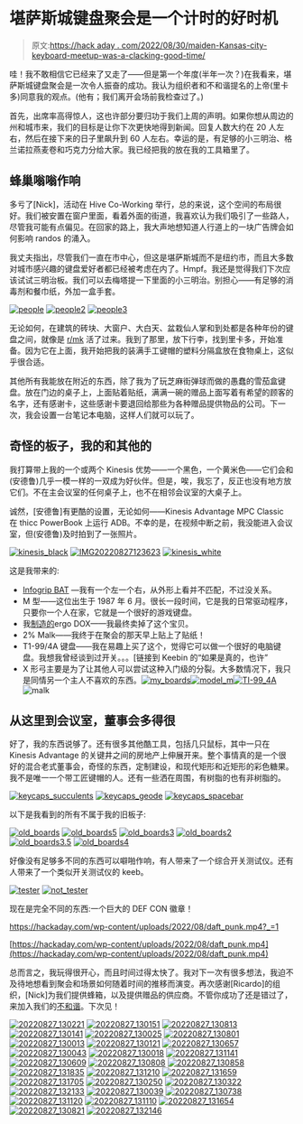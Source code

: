 # 堪萨斯城键盘聚会是一个计时的好时机

> 原文:[https://hack aday . com/2022/08/30/maiden-Kansas-city-keyboard-meetup-was-a-clacking-good-time/](https://hackaday.com/2022/08/30/maiden-kansas-city-keyboard-meetup-was-a-clacking-good-time/)

哇！我不敢相信它已经来了又走了——但是第一个年度(半年一次？)在我看来，堪萨斯城键盘聚会是一次令人振奋的成功。我认为组织者和不和谐提名的上帝(里卡多)同意我的观点。(他有；我们离开会场前我检查过了。)

首先，出席率高得惊人，这也许部分要归功于我们上周的声明。如果你想从周边的州和城市来，我们的目标是让你下次更快地得到新闻。回复人数大约在 20 人左右，然后在接下来的日子里飙升到 60 人左右。幸运的是，有足够的小三明治、格兰诺拉燕麦卷和巧克力分给大家。我已经把我的放在我的工具箱里了。

## 蜂巢嗡嗡作响

多亏了[Nick]，活动在 Hive Co-Working 举行，总的来说，这个空间的布局很好。我们被安置在窗户里面，看着外面的街道，我喜欢认为我们吸引了一些路人，尽管我可能有点偏见。在回家的路上，我大声地想知道人行道上的一块广告牌会如何影响 randos 的涌入。

我丈夫指出，尽管我们一直在市中心，但这是堪萨斯城而不是纽约市，而且大多数对城市感兴趣的键盘爱好者都已经被考虑在内了。Hmpf。我还是觉得我们下次应该试试三明治板。我们可以去梅塔提一下里面的小三明治。别担心——有足够的消毒剂和餐巾纸，外加一盒手套。

 [![people](../Images/a94be61da5ab0309b98018113af91c56.png "people")](https://hackaday.com/2022/08/30/maiden-kansas-city-keyboard-meetup-was-a-clacking-good-time/people/)  [![people2](../Images/9dbe20b954ed3a331123de26f87feb0c.png "people2")](https://hackaday.com/2022/08/30/maiden-kansas-city-keyboard-meetup-was-a-clacking-good-time/people2/)  [![people3](../Images/5552e6c836a3f77fcc38db656d208700.png "people3")](https://hackaday.com/2022/08/30/maiden-kansas-city-keyboard-meetup-was-a-clacking-good-time/people3/) 

无论如何，在建筑的砖块、大窗户、大白天、盆栽仙人掌和到处都是各种年份的键盘之间，就像是 [r/mk](https://www.reddit.com/r/MechanicalKeyboards/) 活了过来。我到了那里，放下行李，找到里卡多，开始准备。因为它在上面，我开始把我的装满手工键帽的塑料分隔盒放在食物桌上，这似乎很合适。

其他所有我能放在附近的东西，除了我为了玩芝麻街弹球而做的愚蠢的雪茄盒键盘。放在门边的桌子上，上面贴着贴纸，满满一碗的赠品上面写着有希望的顾客的名字，还有感谢卡，这些感谢卡要退回给那些为各种赠品提供物品的公司。下一次，我会设置一台笔记本电脑，这样人们就可以玩了。

## 奇怪的板子，我的和其他的

我打算带上我的一个或两个 Kinesis 优势——一个黑色，一个黄米色——它们会和(安德鲁)几乎一模一样的一双成为好伙伴。但是，唉，我忘了，反正也没有地方放它们。不在主会议室的任何桌子上，也不在相邻会议室的大桌子上。

诚然，[安德鲁]有更酷的设置，无论如何——Kinesis Advantage MPC Classic 在 thicc PowerBook 上运行 ADB。不幸的是，在视频中断之前，我没能进入会议室，但(安德鲁)及时拍到了一张照片。

 [![kinesis_black](../Images/c249c882fc754e7f4d1ab757dd3b9792.png "kinesis_black")](https://hackaday.com/2022/08/30/maiden-kansas-city-keyboard-meetup-was-a-clacking-good-time/kinesis_black/)  [![IMG20220827123623](../Images/0f51bc8d9c0f96f9f3604c2aaf0e2a32.png "IMG20220827123623")](https://hackaday.com/2022/08/30/maiden-kansas-city-keyboard-meetup-was-a-clacking-good-time/img20220827123623/)  [![kinesis_white](../Images/fc25dd13e524b1a4cf546683b6a173a8.png "kinesis_white")](https://hackaday.com/2022/08/30/maiden-kansas-city-keyboard-meetup-was-a-clacking-good-time/kinesis_white/) 

这是我带来的:

*   [Infogrip BAT](https://hackaday.com/2020/08/18/inputs-of-interest-the-infogrip-bat-chording-keyboard/) —我有一个左一个右，从外形上看并不匹配，不过没关系。
*   M 型——这位出生于 1987 年 6 月。很长一段时间，它是我的日常驱动程序，只要你一个人在家，它就是一个很好的游戏键盘。
*   我[制造的](https://hackaday.com/2020/06/02/inputs-of-interest-ergodox-post-mortem/)ergo DOX——我最终卖掉了这个宝贝。
*   2% Malk——我终于在聚会的那天早上贴上了贴纸！
*   T1-99/4A 键盘——我在易趣上买了这个，觉得它可以做一个很好的电脑键盘。我想我曾经谈到过开关。。。[链接到 Keebin 的“如果是真的，也许”
*   X 形弓主要是为了让其他人可以尝试这种入门级的分裂。大多数情况下，我只是同情另一个主人不喜欢的东西。[![my_boards](../Images/e0b7ed9e1c5b5c01ba71e0945a7cf980.png "my_boards")](https://hackaday.com/2022/08/30/maiden-kansas-city-keyboard-meetup-was-a-clacking-good-time/my_boards/)[![model_m](../Images/b6f59361502908c1994f7e98d44fb27a.png "model_m")](https://hackaday.com/2022/08/30/maiden-kansas-city-keyboard-meetup-was-a-clacking-good-time/model_m/)[![TI-99_4A](../Images/2e1b143310749a73c892bd02505eecdf.png "TI-99_4A")](https://hackaday.com/2022/08/30/maiden-kansas-city-keyboard-meetup-was-a-clacking-good-time/ti-99_4a/)![malk](../Images/967e3d9d2f4e1ec3253c5f62d24b1c3f.png "malk")

## 从这里到会议室，董事会多得很

好了，我的东西说够了。还有很多其他酷工具，包括几只鼠标，其中一只在 Kinesis Advantage 的关键井之间的房地产上伸展开来。整个事情真的是一个很好的混合老式董事会，奇怪的东西，定制建设，和现代矩形和近矩形的彩色糖果。我不是唯一一个带工匠键帽的人。还有一些洒在周围，有树脂的也有非树脂的。

 [![keycaps_succulents](../Images/8d6fa9d87d3cec3f503ab76d8ae68f2a.png "keycaps_succulents")](https://hackaday.com/2022/08/30/maiden-kansas-city-keyboard-meetup-was-a-clacking-good-time/keycaps_succulents/)  [![keycaps_geode](../Images/fa9c66b33891db6f26eff91f9e45b026.png "keycaps_geode")](https://hackaday.com/2022/08/30/maiden-kansas-city-keyboard-meetup-was-a-clacking-good-time/keycaps_geode/)  [![keycaps_spacebar](../Images/85e2c48aaabd7bd889bcb4836cd84880.png "keycaps_spacebar")](https://hackaday.com/2022/08/30/maiden-kansas-city-keyboard-meetup-was-a-clacking-good-time/keycaps_spacebar/) 

以下是我看到的所有不属于我的旧板子:

 [![old_boards](../Images/a5e60da8f979c65e14abbb3fa5c3ee74.png "old_boards")](https://hackaday.com/2022/08/30/maiden-kansas-city-keyboard-meetup-was-a-clacking-good-time/old_boards/)  [![old_boards5](../Images/da7951b0e36c2a43a97afbdc52f19165.png "old_boards5")](https://hackaday.com/2022/08/30/maiden-kansas-city-keyboard-meetup-was-a-clacking-good-time/old_boards5/)  [![old_boards3](../Images/f3b92814e3dc7eed4c31b0568a082a2f.png "old_boards3")](https://hackaday.com/2022/08/30/maiden-kansas-city-keyboard-meetup-was-a-clacking-good-time/old_boards3/)  [![old_boards2](../Images/17e0512cd5a8f7d2db010058eb518148.png "old_boards2")](https://hackaday.com/2022/08/30/maiden-kansas-city-keyboard-meetup-was-a-clacking-good-time/old_boards2/)  [![old_boards3.5](../Images/7131e870bf8838315590b6124982d6f9.png "old_boards3.5")](https://hackaday.com/2022/08/30/maiden-kansas-city-keyboard-meetup-was-a-clacking-good-time/old_boards3-5/)  [![old_boards4](../Images/57de6ac52ab311369fccb67480b9af7b.png "old_boards4")](https://hackaday.com/2022/08/30/maiden-kansas-city-keyboard-meetup-was-a-clacking-good-time/old_boards4/) 

好像没有足够多不同的东西可以噼啪作响，有人带来了一个综合开关测试仪。还有人带来了一个类似开关测试仪的 keeb。

 [![tester](../Images/53960be137eda66377eefb3c17ead539.png "tester")](https://hackaday.com/2022/08/30/maiden-kansas-city-keyboard-meetup-was-a-clacking-good-time/tester-6/)  [![not_tester](../Images/7caf92d05ea169d4d770654cf00b0acf.png "not_tester")](https://hackaday.com/2022/08/30/maiden-kansas-city-keyboard-meetup-was-a-clacking-good-time/not_tester/) 

现在是完全不同的东西:一个巨大的 DEF CON 徽章！

 <https://hackaday.com/wp-content/uploads/2022/08/daft_punk.mp4?_=1>

[https://hackaday.com/wp-content/uploads/2022/08/daft_punk.mp4](https://hackaday.com/wp-content/uploads/2022/08/daft_punk.mp4)

总而言之，我玩得很开心，而且时间过得太快了。我对下一次有很多想法，我迫不及待地想看到聚会和场景如何随着时间的推移而演变。再次感谢[Ricardo]的组织，[Nick]为我们提供蜂箱，以及提供赠品的供应商。不管你成功了还是错过了，来加入我们的[不和谐](https://discord.gg/cNYc3d3p)。下次见！

 [![20220827_130221](../Images/55c26ed3e67d048de0a9bb11fb3f2fa0.png "20220827_130221")](https://hackaday.com/2022/08/30/maiden-kansas-city-keyboard-meetup-was-a-clacking-good-time/20220827_130221/)  [![20220827_130151](../Images/7ca2cfbf580ae4f7e712fa1f4b6fbfa5.png "20220827_130151")](https://hackaday.com/2022/08/30/maiden-kansas-city-keyboard-meetup-was-a-clacking-good-time/20220827_130151/)  [![20220827_130813](../Images/1427056e36a0596aebd52971086f0fa9.png "20220827_130813")](https://hackaday.com/2022/08/30/maiden-kansas-city-keyboard-meetup-was-a-clacking-good-time/20220827_130813/)  [![20220827_130141](../Images/070c8a6b3d9a0d66a993679d47aa1e71.png "20220827_130141")](https://hackaday.com/2022/08/30/maiden-kansas-city-keyboard-meetup-was-a-clacking-good-time/20220827_130141/)  [![20220827_130025](../Images/1e14fbac08b90cbc7c0d16b64d2ebda5.png "20220827_130025")](https://hackaday.com/2022/08/30/maiden-kansas-city-keyboard-meetup-was-a-clacking-good-time/20220827_130025/)  [![20220827_130801](../Images/9c5a80b2c5f9218a0d80bf42c4338867.png "20220827_130801")](https://hackaday.com/2022/08/30/maiden-kansas-city-keyboard-meetup-was-a-clacking-good-time/20220827_130801/)  [![20220827_130013](../Images/e4e2086a5ba2028074986510d9bffbfb.png "20220827_130013")](https://hackaday.com/2022/08/30/maiden-kansas-city-keyboard-meetup-was-a-clacking-good-time/20220827_130013/)  [![20220827_130121](../Images/2c9a30deef3bd9fb836365f312c81f8b.png "20220827_130121")](https://hackaday.com/2022/08/30/maiden-kansas-city-keyboard-meetup-was-a-clacking-good-time/20220827_130121/)  [![20220827_130657](../Images/d30c92551e96a9d8f0b68ba4d98f251d.png "20220827_130657")](https://hackaday.com/2022/08/30/maiden-kansas-city-keyboard-meetup-was-a-clacking-good-time/20220827_130657/)  [![20220827_130043](../Images/e3d5e602e0dfa8e7f44eef61eb34e8e3.png "20220827_130043")](https://hackaday.com/2022/08/30/maiden-kansas-city-keyboard-meetup-was-a-clacking-good-time/20220827_130043/)  [![20220827_130018](../Images/91cf2d64d693348ff72f11f48448d36d.png "20220827_130018")](https://hackaday.com/2022/08/30/maiden-kansas-city-keyboard-meetup-was-a-clacking-good-time/20220827_130018/)  [![20220827_131141](../Images/5b3187ab17d0681f334a3065356a5b44.png "20220827_131141")](https://hackaday.com/2022/08/30/maiden-kansas-city-keyboard-meetup-was-a-clacking-good-time/20220827_131141/)  [![20220827_130609](../Images/97e61eee26a615eeb98e5c942354f186.png "20220827_130609")](https://hackaday.com/2022/08/30/maiden-kansas-city-keyboard-meetup-was-a-clacking-good-time/20220827_130609/)  [![20220827_130808](../Images/c49621cb905aa105f73442049084dae1.png "20220827_130808")](https://hackaday.com/2022/08/30/maiden-kansas-city-keyboard-meetup-was-a-clacking-good-time/20220827_130808/)  [![20220827_130858](../Images/d4b29f02c1cc0f49dad204a458b343da.png "20220827_130858")](https://hackaday.com/2022/08/30/maiden-kansas-city-keyboard-meetup-was-a-clacking-good-time/20220827_130858/)  [![20220827_131835](../Images/a78690a4a9b189a4b13459f218c08bd5.png "20220827_131835")](https://hackaday.com/2022/08/30/maiden-kansas-city-keyboard-meetup-was-a-clacking-good-time/20220827_131835/)  [![20220827_131210](../Images/1bef62f554960a4f31fa57674c48de66.png "20220827_131210")](https://hackaday.com/2022/08/30/maiden-kansas-city-keyboard-meetup-was-a-clacking-good-time/20220827_131210/)  [![20220827_131659](../Images/0f067746b98edf44f8c3f2e720b7a959.png "20220827_131659")](https://hackaday.com/2022/08/30/maiden-kansas-city-keyboard-meetup-was-a-clacking-good-time/20220827_131659/)  [![20220827_131705](../Images/5f5f9c2453dc7725c0d349e6d6f355e4.png "20220827_131705")](https://hackaday.com/2022/08/30/maiden-kansas-city-keyboard-meetup-was-a-clacking-good-time/20220827_131705/)  [![20220827_130250](../Images/82d18637e14c950eecc4569e5ceb75da.png "20220827_130250")](https://hackaday.com/2022/08/30/maiden-kansas-city-keyboard-meetup-was-a-clacking-good-time/20220827_130250/)  [![20220827_130322](../Images/9cc3362ed1d26142cefb845e1c82b40c.png "20220827_130322")](https://hackaday.com/2022/08/30/maiden-kansas-city-keyboard-meetup-was-a-clacking-good-time/20220827_130322/)  [![20220827_132133](../Images/fc90ca97821e0b76335b8b7db54e4906.png "20220827_132133")](https://hackaday.com/2022/08/30/maiden-kansas-city-keyboard-meetup-was-a-clacking-good-time/20220827_132133/)  [![20220827_130039](../Images/608bf7266f3882ca1e280abe9a3ec6d6.png "20220827_130039")](https://hackaday.com/2022/08/30/maiden-kansas-city-keyboard-meetup-was-a-clacking-good-time/20220827_130039/)  [![20220827_130738](../Images/7006806e66ea76db03a11348f8d8e5ee.png "20220827_130738")](https://hackaday.com/2022/08/30/maiden-kansas-city-keyboard-meetup-was-a-clacking-good-time/20220827_130738/)  [![20220827_131120](../Images/8061ada72abe1baba28191b5c3c1adeb.png "20220827_131120")](https://hackaday.com/2022/08/30/maiden-kansas-city-keyboard-meetup-was-a-clacking-good-time/20220827_131120/)  [![20220827_131110](../Images/abd4ec25b63117b6e6ab8a06afb65e2c.png "20220827_131110")](https://hackaday.com/2022/08/30/maiden-kansas-city-keyboard-meetup-was-a-clacking-good-time/20220827_131110/)  [![20220827_131654](../Images/6a87127474efb2bcbafc6ec793808feb.png "20220827_131654")](https://hackaday.com/2022/08/30/maiden-kansas-city-keyboard-meetup-was-a-clacking-good-time/20220827_131654/)  [![20220827_130821](../Images/0f49a750e989ad192a7062f1b5c01116.png "20220827_130821")](https://hackaday.com/2022/08/30/maiden-kansas-city-keyboard-meetup-was-a-clacking-good-time/20220827_130821/)  [![20220827_132146](../Images/ffe3b648da72d803366ce53ef99027c8.png "20220827_132146")](https://hackaday.com/2022/08/30/maiden-kansas-city-keyboard-meetup-was-a-clacking-good-time/20220827_132146/)